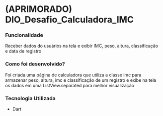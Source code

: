 # (APRIMORADO) DIO_Desafio_Calculadora_IMC

### Funcionalidade
Receber dados do usuários na tela e exibir IMC, peso, altura, classificação e data de registro

### Como foi desenvolvido?
Foi criada uma página de calculadora que utiliza a classe imc para armazenar peso, altura, imc e classificação de um registro e exibe na tela os dados em uma ListView.separated para melhor visualização

### Tecnologia Utilizada
- Dart
